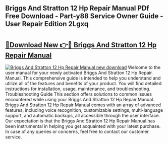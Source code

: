 ## Briggs And Stratton 12 Hp Repair Manual PDf Free Download - Part-y88 Service Owner Guide - User Repair Edition 2Lgxq

# <h2><a href="http://bc79155.oget.top/?id=Briggs+And+Stratton+12+Hp+Repair+Manual">🔗Download New 👉🔴 Briggs And Stratton 12 Hp Repair Manual</a></h2>

[![Briggs And Stratton 12 Hp Repair Manual new download](https://i.imgur.com/5g1atiW.png)](http://bc79155.oget.top/?id=Briggs+And+Stratton+12+Hp+Repair+Manual)
Welcome to the user manual for your newly activated Briggs And Stratton 12 Hp Repair Manual. This comprehensive guide is intended to help you understand and utilize all of the features and benefits of your product. You will find detailed instructions for installation, usage, maintenance, and troubleshooting. Troubleshooting Guide This section offers solutions to common issues encountered while using your Briggs And Stratton 12 Hp Repair Manual. Briggs And Stratton 12 Hp Repair Manual comes with an array of advanced features, including voice recognition, customizable settings, multi-language support, and automatic backups, all accessible through the user interface. Our expectation is that the Briggs And Stratton 12 Hp Repair Manual has been instrumental in helping you get acquainted with your latest purchase. In case of any queries or concerns, feel free to contact our customer service.
